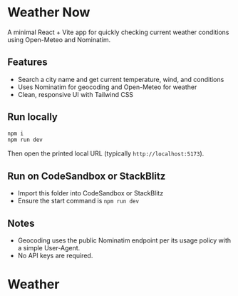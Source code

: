 # Weather Now

A minimal React + Vite app for quickly checking current weather conditions using Open-Meteo and Nominatim.

## Features
- Search a city name and get current temperature, wind, and conditions
- Uses Nominatim for geocoding and Open-Meteo for weather
- Clean, responsive UI with Tailwind CSS

## Run locally
```bash
npm i
npm run dev
```

Then open the printed local URL (typically `http://localhost:5173`).

## Run on CodeSandbox or StackBlitz
- Import this folder into CodeSandbox or StackBlitz
- Ensure the start command is `npm run dev`

## Notes
- Geocoding uses the public Nominatim endpoint per its usage policy with a simple User-Agent.
- No API keys are required.
# Weather
